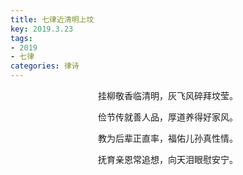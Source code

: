 ```yaml
---
title: 七律近清明上坟
key: 2019.3.23
tags: 
- 2019
- 七律
categories: 律诗
---
```


<p align="center">挂柳敬香临清明，灰飞风碎拜坟莹。
</p>
<p align="center">俭节传就善人品，厚道养得好家风。
</p>
<p align="center">教为后辈正直率，福佑儿孙真性情。
</p>
<p align="center">抚育亲恩常追想，向天泪眼慰安宁。
</p>
